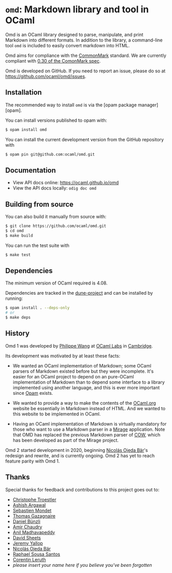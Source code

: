 `omd`: Markdown library and tool in OCaml
=========================================

Omd is an OCaml library designed to parse, manipulate, and print Markdown into
different formats. In addition to the library, a command-line tool `omd` is
included to easily convert markdown into HTML.

Omd aims for compliance with the [CommonMark](https://commonmark.org/) standard.
We are currently compliant with [0.30 of the ComonMark
spec](https://spec.commonmark.org/0.30/).

Omd is developed on GitHub. If you need to report an issue, please do so at
https://github.com/ocaml/omd/issues.

Installation
------------

The recommended way to install `omd` is via the [opam package manager][opam].

You can install versions published to opam with:

```sh
$ opam install omd
```

You can install the current development version from the GitHub repository with

```sh
$ opam pin git@github.com:ocaml/omd.git
```

Documentation
-------------

- View API docs online: https://ocaml.github.io/omd
- View the API docs locally: `odig doc omd`

Building from source
--------------------

You can also build it manually from source with:

```sh
$ git clone https://github.com/ocaml/omd.git
$ cd omd
$ make build
```

You can run the test suite with

```sh
$ make test
```

Dependencies
------------

The minimum version of OCaml required is 4.08.

Dependencies are tracked in the [dune-project](./dune-project) and can be
installed by running:

```sh
$ opam install . --deps-only
# or
$ make deps
```

History
-------

Omd 1 was developed by [Philippe Wang](https://github.com/pw374/) at [OCaml
Labs](http://ocaml.io/) in [Cambridge](http://www.cl.cam.ac.uk).

Its development was motivated by at least these facts:

- We wanted an OCaml implementation of Markdown; some OCaml parsers of Markdown
  existed before but they were incomplete. It's easier for an OCaml project to
  depend on an pure-OCaml implementation of Markdown than to depend some
  interface to a library implemented using another language, and this is ever
  more important since [Opam](https://opam.ocaml.org) exists.

- We wanted to provide a way to make the contents of the
  [OCaml.org](http://ocaml.org/) website be essentially in Markdown instead of
  HTML. And we wanted to this website to be implemented in OCaml.

- Having an OCaml implementation of Markdown is virtually mandatory for those
  who want to use a Markdown parser in a [Mirage](http://www.openmirage.org)
  application.  Note that OMD has replaced the previous Markdown parser of
  [COW](https://github.com/mirage/ocaml-cow), which has been developed as part
  of the Mirage project.

Omd 2 started development in 2020, beginning [Nicolás Ojeda
Bär](https://github.com/nojb)'s redesign and rewrite, and is currently ongoing.
Omd 2 has yet to reach feature parity with Omd 1.

Thanks
------

Special thanks for feedback and contributions to this project goes out to:

- [Christophe Troestler](https://github.com/Chris00)
- [Ashish Argawal](https://github.com/agarwal)
- [Sebastien Mondet](https://github.com/smondet)
- [Thomas Gazagnaire](https://github.com/samoht)
- [Daniel Bünzli](https://github.com/dbuenzli)
- [Amir Chaudry](https://github.com/amirmc)
- [Anil Madhavapeddy](https://github.com/avsm/)
- [David Sheets](https://github.com/dsheets/)
- [Jeremy Yallop](https://github.com/yallop/)
- [Nicolás Ojeda Bär](https://github.com/nojb)
- [Raphael Sousa Santos](https://sonologi.co/)
- [Corentin Leruth](https://github.com/tatchi)
- *please insert your name here if you believe you've been forgotten*
